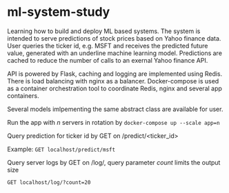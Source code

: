 # ml-system-study
Learning how to build and deploy ML based systems. 
The system is intended to serve predictions of stock prices based on Yahoo finance data.
User queries the ticker id, e.g. MSFT and receives the predicted future value, generated with an underline machine learning model.
Predictions are cached to reduce the number of calls to an exernal Yahoo finance API.

API is powered by Flask, caching and logging are implemented using Redis. 
There is load balancing with nginx as a balancer. Docker-compose is used as a container orchestration tool
to coordinate Redis, nginx and several app containers. 

Several models imlpementing the same abstract class are available for user.

Run the app with *n* servers in rotation by
`docker-compose up --scale app=n`

Query prediction for ticker id by GET on /predict/<ticker_id>

Example:
`GET localhost/predict/msft`

Query server logs by GET on /log/, query parameter _count_ limits the output size

`GET localhost/log/?count=20`